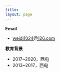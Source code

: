 ```yaml
---
title: 
layout: page
---
```


**Email**    
* weidi1024@126.com

**教育背景**    
* 2017~2020，西电          
* 2013~2017，西电